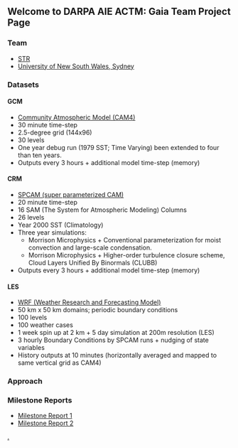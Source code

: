 ## Welcome to DARPA AIE ACTM: Gaia Team Project Page

### Team
- [STR](str.us)
- [University of New South Wales, Sydney](https://www.ccrc.unsw.edu.au/ccrc-team/academic-research/steven-sherwood)

### Datasets
#### GCM
- [Community Atmospheric Model (CAM4)](https://www.cesm.ucar.edu/models/ccsm4.0/cam/)
- 30 minute time-step
- 2.5-degree grid (144x96)
- 30 levels
- One year debug run (1979 SST; Time Varying) been extended to four than ten years.
- Outputs every 3 hours + additional model time-step (memory)

#### CRM
- [SPCAM (super parameterized CAM)](https://ncar.github.io/CAM/doc/build/html/users_guide/atmospheric-configurations.html#super-parameterized-cam-spcam)
- 20 minute time-step
- 16 SAM (The System for Atmospheric Modeling) Columns
- 26 levels
- Year 2000 SST (Climatology)
- Three year simulations:
  -  Morrison Microphysics + Conventional parameterization for moist convection and large-scale condensation.
  - Morrison Microphysics + Higher-order turbulence closure scheme, Cloud Layers Unified By Binormals (CLUBB)
- Outputs every 3 hours + additional model time-step (memory)

#### LES
- [WRF (Weather Research and Forecasting Model)](https://www2.mmm.ucar.edu/wrf/users/model_overview.html)
- 50 km x 50 km domains; periodic boundary conditions
- 100 levels
- 100 weather cases
- 1 week spin up at 2 km + 5 day simulation at 200m resolution (LES)
- 3 hourly Boundary Conditions by SPCAM runs + nudging of state variables
- History outputs at 10 minutes (horizontally averaged and mapped to same vertical grid as CAM4)


### Approach

### Milestone Reports

- [Milestone Report 1](milestone_report_1.pdf)
- [Milestone Report 2](milestone_report_2.pdf)


[.](sdfhj32fsfva/results.md)
